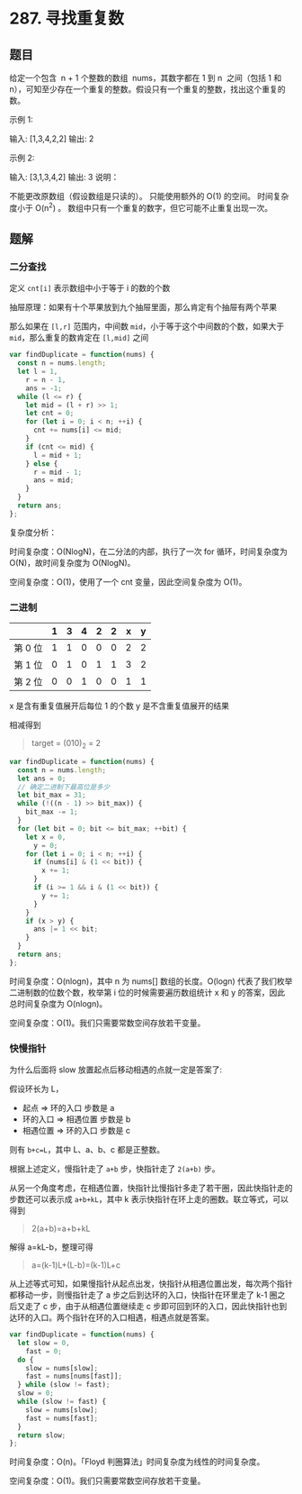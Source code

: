 # 287. 寻找重复数

## 题目

给定一个包含  n + 1 个整数的数组  nums，其数字都在 1 到 n  之间（包括 1 和 n），可知至少存在一个重复的整数。假设只有一个重复的整数，找出这个重复的数。

示例 1:

输入: [1,3,4,2,2]
输出: 2

示例 2:

输入: [3,1,3,4,2]
输出: 3
说明：

不能更改原数组（假设数组是只读的）。
只能使用额外的 O(1) 的空间。
时间复杂度小于 O(n<sup>2</sup>) 。
数组中只有一个重复的数字，但它可能不止重复出现一次。

## 题解

### 二分查找

定义 `cnt[i]` 表示数组中小于等于 i 的数的个数

抽屉原理：如果有十个苹果放到九个抽屉里面，那么肯定有个抽屉有两个苹果

那么如果在 `[l,r]` 范围内，中间数 `mid`，小于等于这个中间数的个数，如果大于 `mid`，那么重复的数肯定在 `[l,mid]` 之间

```js
var findDuplicate = function(nums) {
  const n = nums.length;
  let l = 1,
    r = n - 1,
    ans = -1;
  while (l <= r) {
    let mid = (l + r) >> 1;
    let cnt = 0;
    for (let i = 0; i < n; ++i) {
      cnt += nums[i] <= mid;
    }
    if (cnt <= mid) {
      l = mid + 1;
    } else {
      r = mid - 1;
      ans = mid;
    }
  }
  return ans;
};
```

复杂度分析：

时间复杂度：O(NlogN)，在二分法的内部，执行了一次 for 循环，时间复杂度为 O(N)，故时间复杂度为 O(NlogN)。

空间复杂度：O(1)，使用了一个 cnt 变量，因此空间复杂度为 O(1)。

### 二进制

|         |  1  |  3  |  4  |  2  |  2  |  x  | y   |
| :-----: | :-: | :-: | :-: | :-: | :-: | :-: | --- |
| 第 0 位 |  1  |  1  |  0  |  0  |  0  |  2  | 2   |
| 第 1 位 |  0  |  1  |  0  |  1  |  1  |  3  | 2   |
| 第 2 位 |  0  |  0  |  1  |  0  |  0  |  1  | 1   |

x 是含有重复值展开后每位 1 的个数
y 是不含重复值展开的结果

相减得到

> target = (010)<sub>2</sub> = 2

```js
var findDuplicate = function(nums) {
  const n = nums.length;
  let ans = 0;
  // 确定二进制下最高位是多少
  let bit_max = 31;
  while (!((n - 1) >> bit_max)) {
    bit_max -= 1;
  }
  for (let bit = 0; bit <= bit_max; ++bit) {
    let x = 0,
      y = 0;
    for (let i = 0; i < n; ++i) {
      if (nums[i] & (1 << bit)) {
        x += 1;
      }
      if (i >= 1 && i & (1 << bit)) {
        y += 1;
      }
    }
    if (x > y) {
      ans |= 1 << bit;
    }
  }
  return ans;
};
```

时间复杂度：O(nlogn)，其中 n 为 nums[] 数组的长度。O(logn) 代表了我们枚举二进制数的位数个数，枚举第 i 位的时候需要遍历数组统计 x 和 y 的答案，因此总时间复杂度为 O(nlogn)。

空间复杂度：O(1)。我们只需要常数空间存放若干变量。

### 快慢指针

为什么后面将 slow 放置起点后移动相遇的点就一定是答案了:

假设环长为 L，

- 起点 => 环的入口 步数是 a
- 环的入口 => 相遇位置 步数是 b
- 相遇位置 => 环的入口 步数是 c

则有 `b+c=L`，其中 L、a、b、c 都是正整数。

根据上述定义，慢指针走了 `a+b` 步，快指针走了 `2(a+b)` 步。

从另一个角度考虑，在相遇位置，快指针比慢指针多走了若干圈，因此快指针走的步数还可以表示成 `a+b+kL`，其中 k 表示快指针在环上走的圈数。联立等式，可以得到

> 2(a+b)=a+b+kL

解得 a=kL-b，整理可得

> a=(k-1)L+(L-b)=(k-1)L+c

从上述等式可知，如果慢指针从起点出发，快指针从相遇位置出发，每次两个指针都移动一步，则慢指针走了 a 步之后到达环的入口，快指针在环里走了 k-1 圈之后又走了 c 步，由于从相遇位置继续走 c 步即可回到环的入口，因此快指针也到达环的入口。两个指针在环的入口相遇，相遇点就是答案。

```js
var findDuplicate = function(nums) {
  let slow = 0,
    fast = 0;
  do {
    slow = nums[slow];
    fast = nums[nums[fast]];
  } while (slow != fast);
  slow = 0;
  while (slow != fast) {
    slow = nums[slow];
    fast = nums[fast];
  }
  return slow;
};
```

时间复杂度：O(n)。「Floyd 判圈算法」时间复杂度为线性的时间复杂度。

空间复杂度：O(1)。我们只需要常数空间存放若干变量。
